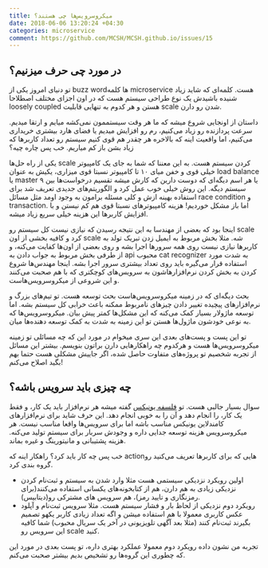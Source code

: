 ```yaml
---
title: میکروسرویس‌ها چی هستند؟
date: 2018-06-06 13:20:24 +04:30
categories: microservice
comment: https://github.com/MCSH/MCSH.github.io/issues/15
---
```

##  در مورد چی حرف میزنیم؟
تو دنیای امروز یکی از buzz wordها کلمه microservice هست. کلمه‌ای که شاید زیاد شنیده باشیدش یک نوع طراحی سیستم هست که در اون اجزای مختلف اصطلاحا loosely coupled هستن و هر کدوم به تنهایی قابلیت scale شدن رو دارن. 

داستان از اونجایی شروع میشه که ما هر وقت سیستممون نمی‌کشه میایم و ارتقا میدیم. سرعت پردازنده رو زیاد می‌کنیم، رم رو افزایش میدیم یا فضای هارد بیشتری خریداری می‌کنیم، اما واقعیت اینه که بالاخره هر چقدر هم قوی کنیم سیستم رو تعداد کاربرها که زیاد بشن باز کم میاریم. خب پس چاره چیه؟  

یکی از راه حل‌ها scale کردن سیستم هست. به این معننا که شما به جای یک کامپیوتر خیلی قوی و خفن میای ۱۰ تا کامپیوتر نسبتا قوی میزاری، یکیش به عنوان load balance یا master یا هر اسم دیگه‌ای که دوست دارین که کارش میشه تقسیم درخواست‌ها بین ۹ سیستم دیگه. این روش خیلی خوب عمل کرد و الگوریتم‌های جدیدی تعریف شد برای استفاده بهینه ازش و کلی مسئله برامون به وجود اومد مثل مسائل race condition و transaction. اما باز مشکل خوردیم!  هزینه کامپیوترهای نسبتا قوی هم کم نیستن و با افزایش کاربرها این هزینه خیلی سریع زیاد میشه. 

اینجا بود که بعضی از مهندسا به این نتیجه رسیدن که نیازی نیست کل سیستم رو scale کرد و کافیه بخشی از اون scale شه. مثلا بخش مربوط به ایمیل زدن تبریک تولد به کاربرها نیازی نیست روی همه سرورها اجرا بشه و روی بعضی از اون‌ها کفایت می‌کنه، و از طرفی بخش مربوط به جواب دادن به api محبوب cat recognizer به شدت مورد استفاده قرار می‌گیره باید روی تعداد بیشتری سرور اجرا بشه. اینجا مهندس‌ها شروع کردن به بخش کردن نرم‌افزارهاشون به سرویس‌های کوچکتری که با هم صحبت می‌کنند و این شروعی از میکروسرویس‌هاست.

بحث دیگه‌ای که در زمینه میکروسرویس‌هاست بحث توسعه هست. تو تیم‌های بزرگ و نرم‌افزارهای پیچیده تغییر دادن چیزهای نامربوط ممکنه باعث خرابی کل سیستم بشه. اما توسعه ماژولار بسیار کمک می‌کنه که این مشکل‌ها کمتر پیش بیان. میکروسرویس‌ها که به نوعی خودشون ماژول‌ها هستن تو این زمینه به شدت به کمک توسعه دهنده‌ها میان.

 تو این پست و پست‌های بعدی این سری میخوام در مورد این که چه مسائلی تو زمینه میکروسرویس‌ها هست و هرکدوم چه راهکارهایی دارن براتون بنویسم. بیشتر این مسائل از تجربه شخصیم تو پروژه‌های متفاوت حاصل شده، اگر جاییش مشکلی هست حتما بهم بگید اصلاح می‌کنم!


## چه چیزی باید سرویس باشه؟

سوال بسیار جالبی هست. تو [فلسفه یونیکس](https://mcsh.github.io/fa/%D8%A8%D8%B1%D8%B1%D8%B3%DB%8C_%DA%A9%D8%AF/2017/08/03/pip-upgrade-all.html) گفته میشه هر نرم‌افزار باید یک کار، و فقط یک کار، را انجام دهد و آن را به خوبی انجام دهد. این حرف شاید برای نرم‌افزارهای کامندلاین یونیکس مناسب باشه اما برای سرویس‌ها واقعا مناسب نیست. هر میکروسرویس هزینه توسعه جدایی داره و وجودش سربار برای سیستم تولید می‌کنه. هزینه پشتیبانی و مانیتورینگ و غیره بماند.

خب پس چه کار باید کرد؟  راهکار اینه که actionهایی که برای کاربرها تعریف می‌کنید رو گروه بندی کرد. 

*  اولین رویکرد نزدیکی سیستمی هست مثلا وارد شدن به سیستم و ثبت‌نام کردن نزدیکی زیادی به هم دارن، هم از کتابخونه‌های یکسانی استفاده می‌کنند(برای رمزنگاری و تایید رمز)، هم سرویس های مشترکی رو(دیتابیس).
* رویکرد دوم نزدیکی از لحاظ بار و فشار سیستم هست. مثلا سرویس ثبت‌نام و آپلود عکس کاربری معمولا با هم استفاده میشن و اگه تعداد زیادی کاربر یکهو تصمیم بگیرند ثبت‌نام کنند (مثلا بعد آگهی تلویزیونی در آخر یک سریال محبوب) شما کافیه این سرویس رو scale کنید. 

تجربه من نشون داده رویکرد دوم معمولا عملکرد بهتری داره، تو پست بعدی در مورد این که چطوری این گروه‌ها رو تشخیص بدیم بیشتر صحبت می‌کنم.
